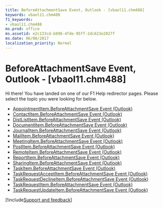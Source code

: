 ```yaml
---
title: BeforeAttachmentSave Event, Outlook - [vbaol11.chm488]
keywords: vbaol11.chm488
f1_keywords:
- vbaol11.chm488
ms.prod: office
ms.assetid: e2c133cd-b898-4fde-95ff-2dc623e2027f
ms.date: 06/08/2017
localization_priority: Normal
---
```



# BeforeAttachmentSave Event, Outlook - [vbaol11.chm488]

Hi there! You have landed on one of our F1 Help redirector pages. Please select the topic you were looking for below.

- [AppointmentItem.BeforeAttachmentSave Event (Outlook)](http://msdn.microsoft.com/library/1add142b-e23a-adb5-66b9-184be82087a1%28Office.15%29.aspx)
- [ContactItem.BeforeAttachmentSave Event (Outlook)](http://msdn.microsoft.com/library/c4c33ade-25db-f9d9-69fb-97dcce76bf45%28Office.15%29.aspx)
- [DistListItem.BeforeAttachmentSave Event (Outlook)](http://msdn.microsoft.com/library/5c96c5df-bb29-c2d5-1f80-5e4cd426f7b7%28Office.15%29.aspx)
- [DocumentItem.BeforeAttachmentSave Event (Outlook)](http://msdn.microsoft.com/library/554f3e7d-9757-c044-2cfd-56614be6b27b%28Office.15%29.aspx)
- [JournalItem.BeforeAttachmentSave Event (Outlook)](http://msdn.microsoft.com/library/cfb390f5-b3b3-aef5-d814-97534928bfda%28Office.15%29.aspx)
- [MailItem.BeforeAttachmentSave Event (Outlook)](http://msdn.microsoft.com/library/b36eb8dc-3128-c75c-9c2d-b5321d93680c%28Office.15%29.aspx)
- [MeetingItem.BeforeAttachmentSave Event (Outlook)](http://msdn.microsoft.com/library/1ed68d13-6368-05f4-99ad-c7db8997eb34%28Office.15%29.aspx)
- [PostItem.BeforeAttachmentSave Event (Outlook)](http://msdn.microsoft.com/library/5518eed4-a132-da73-6f91-d1eacb3eaf6b%28Office.15%29.aspx)
- [RemoteItem.BeforeAttachmentSave Event (Outlook)](http://msdn.microsoft.com/library/bbccaae4-6e32-0e1a-0666-870dbfa1b678%28Office.15%29.aspx)
- [ReportItem.BeforeAttachmentSave Event (Outlook)](http://msdn.microsoft.com/library/3fa6311c-e7d3-3a08-f416-05c4c718a916%28Office.15%29.aspx)
- [SharingItem.BeforeAttachmentSave Event (Outlook)](http://msdn.microsoft.com/library/ec6c8b9f-759b-df04-c3df-8e977df457a5%28Office.15%29.aspx)
- [TaskItem.BeforeAttachmentSave Event (Outlook)](http://msdn.microsoft.com/library/93d31d5c-fb22-ce19-bcf2-651acc2d5db7%28Office.15%29.aspx)
- [TaskRequestAcceptItem.BeforeAttachmentSave Event (Outlook)](http://msdn.microsoft.com/library/77cf4e7c-c2a8-142d-f77d-0332d5c010b1%28Office.15%29.aspx)
- [TaskRequestDeclineItem.BeforeAttachmentSave Event (Outlook)](http://msdn.microsoft.com/library/0723f164-5440-4298-8fff-32dd8fdf0f3d%28Office.15%29.aspx)
- [TaskRequestItem.BeforeAttachmentSave Event (Outlook)](http://msdn.microsoft.com/library/d4972597-9991-2ff3-77d9-6e8df726756a%28Office.15%29.aspx)
- [TaskRequestUpdateItem.BeforeAttachmentSave Event (Outlook)](http://msdn.microsoft.com/library/2d036604-6ca6-32b7-177d-e735714a01ad%28Office.15%29.aspx)

[!include[Support and feedback](~/includes/feedback-boilerplate.md)]